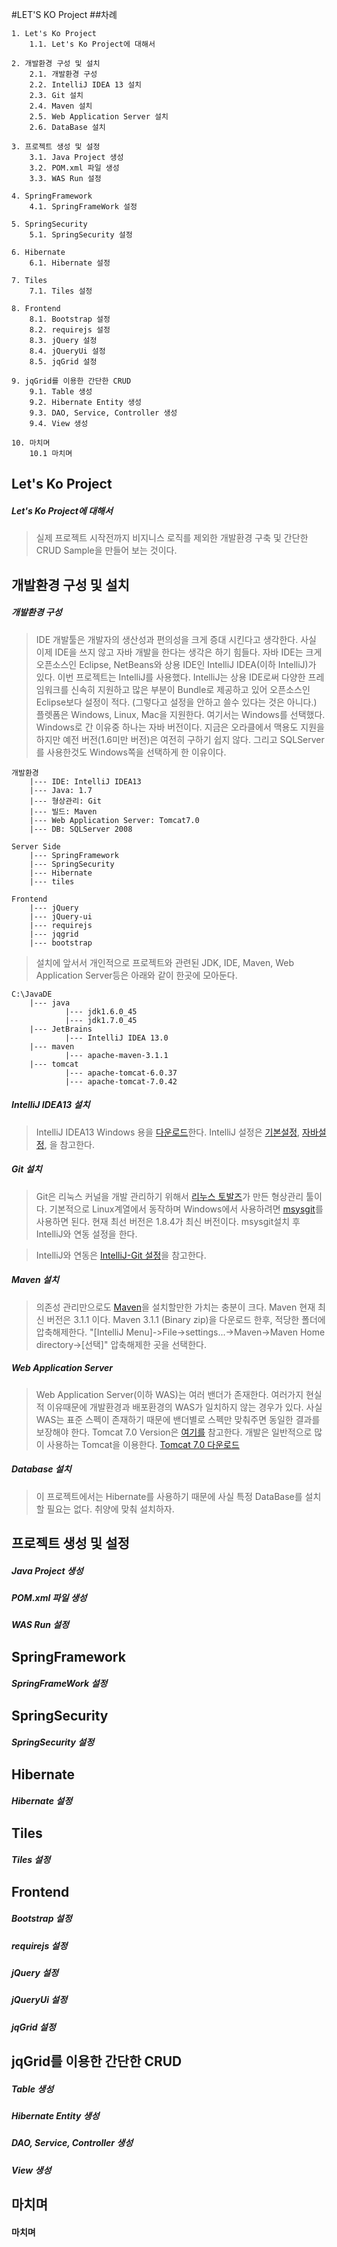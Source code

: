 #LET'S KO Project
##차례

```
1. Let's Ko Project
    1.1. Let's Ko Project에 대해서
    
2. 개발환경 구성 및 설치
    2.1. 개발환경 구성
    2.2. IntelliJ IDEA 13 설치
    2.3. Git 설치
    2.4. Maven 설치
    2.5. Web Application Server 설치
    2.6. DataBase 설치
    
3. 프로젝트 생성 및 설정
    3.1. Java Project 생성
    3.2. POM.xml 파일 생성
    3.3. WAS Run 설정
    
4. SpringFramework
    4.1. SpringFrameWork 설정
    
5. SpringSecurity
    5.1. SpringSecurity 설정
    
6. Hibernate
    6.1. Hibernate 설정

7. Tiles
    7.1. Tiles 설정

8. Frontend
    8.1. Bootstrap 설정
    8.2. requirejs 설정
    8.3. jQuery 설정
    8.4. jQueryUi 설정
    8.5. jqGrid 설정
    
9. jqGrid를 이용한 간단한 CRUD
    9.1. Table 생성
    9.2. Hibernate Entity 생성
    9.3. DAO, Service, Controller 생성
    9.4. View 생성
    
10. 마치며
    10.1 마치며
```

## Let's Ko Project
##### Let's Ko Project에 대해서
>실제 프로젝트 시작전까지 비지니스 로직를 제외한 개발환경 구축 및 간단한 CRUD Sample을 만들어 보는 것이다.

## 개발환경 구성 및 설치
##### 개발환경 구성
>IDE 개발툴은 개발자의 생산성과 편의성을 크게 증대 시킨다고 생각한다. 사실 이제 IDE을 쓰지 않고 자바 개발을 한다는
생각은 하기 힘들다. 자바 IDE는 크게 오픈소스인 Eclipse, NetBeans와 상용 IDE인 IntelliJ IDEA(이하 IntelliJ)가 있다.
이번 프로젝트는 IntelliJ를 사용했다. IntelliJ는 상용 IDE로써 다양한 프레임워크를 신속히 지원하고 많은 부분이 Bundle로
제공하고 있어 오픈소스인 Eclipse보다 설정이 적다. (그렇다고 설정을 안하고 쓸수 있다는 것은 아니다.) 플렛폼은 Windows, Linux, Mac을 지원한다.
여기서는 Windows를 선택했다. Windows로 간 이유중 하나는 자바 버전이다. 지금은 오라클에서 맥용도 지원을 하지만 예전 버전(1.6미만 버전)은 여전히 구하기 쉽지 않다.
그리고 SQLServer를 사용한것도 Windows쪽을 선택하게 한 이유이다.
```
개발환경
    |--- IDE: IntelliJ IDEA13
    |--- Java: 1.7
    |--- 형상관리: Git
    |--- 빌드: Maven
    |--- Web Application Server: Tomcat7.0
    |--- DB: SQLServer 2008
```
```
Server Side
    |--- SpringFramework
    |--- SpringSecurity
    |--- Hibernate
    |--- tiles
```
```
Frontend
    |--- jQuery
    |--- jQuery-ui
    |--- requirejs
    |--- jqgrid
    |--- bootstrap
```
>
>설치에 앞서서 개인적으로 프로젝트와 관련된 JDK, IDE, Maven, Web Application Server등은 아래와 같이 한곳에 모아둔다.
```
C:\JavaDE
    |--- java
            |--- jdk1.6.0_45
            |--- jdk1.7.0_45
    |--- JetBrains
            |--- IntelliJ IDEA 13.0
    |--- maven
            |--- apache-maven-3.1.1
    |--- tomcat
            |--- apache-tomcat-6.0.37
            |--- apache-tomcat-7.0.42
```

##### IntelliJ IDEA13 설치
>IntelliJ IDEA13 Windows 용을 [다운로드](http://www.jetbrains.com/idea/download/index.html)한다.
>IntelliJ 설정은 [기본설정](http://beyondj2ee.wordpress.com/2013/06/01/%EC%9D%B8%ED%85%94%EB%A6%ACj-%EC%8B%9C%EC%9E%91%ED%95%98%EA%B8%B0-part1-getting-start-intellij-%EA%B8%B0%EB%B3%B8-%EC%84%A4%EC%A0%95%ED%8E%B8/), [자바설정](http://beyondj2ee.wordpress.com/2013/06/15/%EC%9D%B8%ED%85%94%EB%A6%ACj-%EC%8B%9C%EC%9E%91%ED%95%98%EA%B8%B0-part2-getting-start-intellij-%EC%9E%90%EB%B0%94-%ED%94%84%EB%A1%9C%EC%A0%9D%ED%8A%B8%ED%8E%B8/), 을 참고한다.

##### Git 설치
>Git은 리눅스 커널을 개발 관리하기 위해서 [리누스 토발즈](http://ko.wikipedia.org/wiki/%EB%A6%AC%EB%88%84%EC%8A%A4_%ED%86%A0%EB%A5%B4%EB%B0%9C%EC%8A%A4)가 만든 형상관리 툴이다. 기본적으로 Linux계열에서 동작하며 Windows에서 사용하려면 [msysgit](https://code.google.com/p/msysgit/downloads/list?q=full+installer+official+git)를 사용하면 된다. 현재 최선 버전은 1.8.4가 최신 버전이다. msysgit설치 후 IntelliJ와 연동 설정을 한다.

>IntelliJ와 연동은 [IntelliJ-Git 설정](http://beyondj2ee.wordpress.com/2013/06/28/%ec%9d%b8%ed%85%94%eb%a6%acj-%ec%8b%9c%ec%9e%91%ed%95%98%ea%b8%b0-part4-getting-start-intellij-git/)을 참고한다.

##### Maven 설치
>의존성 관리만으로도 [Maven](http://maven.apache.org/download.cgi)을 설치할만한 가치는 충분이 크다. Maven 현재 최신 버전은 3.1.1 이다.
Maven 3.1.1 (Binary zip)을 다운로드 한후, 적당한 폴더에 압축해제한다.
"[IntelliJ Menu]->File->settings...->Maven->Maven Home directory->[선택]" 압축해제한 곳을 선택한다.

##### Web Application Server
>Web Application Server(이하 WAS)는 여러 밴더가 존재한다. 여러가지 현실적 이유때문에 개발환경과 배포환경의 WAS가 일치하지 않는 경우가 있다.
사실 WAS는 표준 스펙이 존재하기 때문에 밴더별로 스펙만 맞춰주면 동일한 결과를 보장해야 한다. Tomcat 7.0 Version은 [여기를](http://tomcat.apache.org/whichversion.html) 참고한다.
개발은 일반적으로 많이 사용하는 Tomcat을 이용한다. [Tomcat 7.0 다운로드](http://tomcat.apache.org/download-70.cgi)

##### Database 설치
>이 프로젝트에서는 Hibernate를 사용하기 때문에 사실 특정 DataBase를 설치할 필요는 없다. 취양에 맞춰 설치하자.

## 프로젝트 생성 및 설정
##### Java Project 생성
##### POM.xml 파일 생성
##### WAS Run 설정

## SpringFramework
##### SpringFrameWork 설정

## SpringSecurity
##### SpringSecurity 설정

## Hibernate
##### Hibernate 설정

## Tiles
##### Tiles 설정

## Frontend
##### Bootstrap 설정
##### requirejs 설정
##### jQuery 설정
##### jQueryUi 설정
##### jqGrid 설정

## jqGrid를 이용한 간단한 CRUD
##### Table 생성
##### Hibernate Entity 생성
##### DAO, Service, Controller 생성
##### View 생성

## 마치며
#### 마치며

